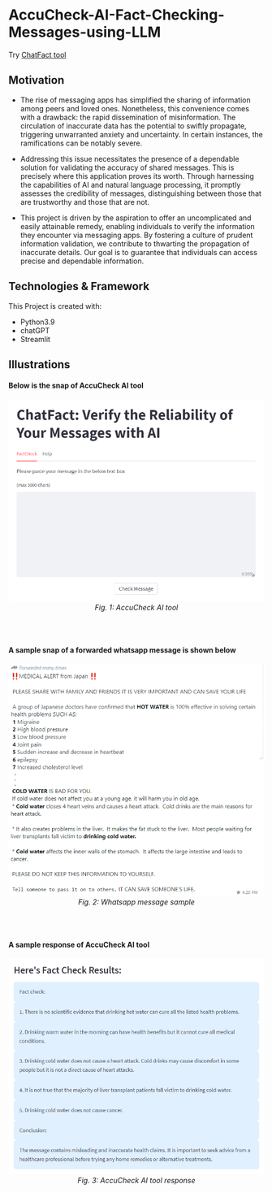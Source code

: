 # AccuCheck-AI-Fact-Checking-Messages-using-LLM

Try [ChatFact tool](https://accucheck-ai-fact-checking-messages-using-llm-eyba68lhvvvkjkcp.streamlit.app)

## Motivation 

* The rise of messaging apps has simplified the sharing of information among peers and loved ones. Nonetheless, this convenience comes with a drawback: the rapid dissemination of misinformation. The circulation of inaccurate data has the potential to swiftly propagate, triggering unwarranted anxiety and uncertainty. In certain instances, the ramifications can be notably severe.

* Addressing this issue necessitates the presence of a dependable solution for validating the accuracy of shared messages. This is precisely where this application proves its worth. Through harnessing the capabilities of AI and natural language processing, it promptly assesses the credibility of messages, distinguishing between those that are trustworthy and those that are not.

* This project is driven by the aspiration to offer an uncomplicated and easily attainable remedy, enabling individuals to verify the information they encounter via messaging apps. By fostering a culture of prudent information validation, we contribute to thwarting the propagation of inaccurate details. Our goal is to guarantee that individuals can access precise and dependable information.

## Technologies & Framework  
This Project is created with:
* Python3.9 
* chatGPT
* Streamlit

<a id="illustrations"></a>
## Illustrations  
#### Below is the snap of AccuCheck AI tool
<p align="center">
  <img src="https://github.com/amaan-ai/ChatFact-Verify-the-Reliability-of-Your-Messages-with-AI/blob/main/images/ChatFact_AI_tool.png" />
  <br>
  <em>Fig. 1: AccuCheck AI tool</em>
</p>

<br>
<br>

#### A sample snap of a forwarded whatsapp message is shown below

<p align="center">
  <img src="https://github.com/amaan-ai/ChatFact-Verify-the-Reliability-of-Your-Messages-with-AI/blob/main/images/forwarded_message.png" />
  <br>
  <em>Fig. 2: Whatsapp message sample</em>
</p>
<br>
<br>


#### A sample response of AccuCheck AI tool

<p align="center">
  <img src="https://github.com/amaan-ai/ChatFact-Verify-the-Reliability-of-Your-Messages-with-AI/blob/main/images/ChatFact_AI_response.png" alt="Whatsapp message sample"/>
  <br>
  <em>Fig. 3: AccuCheck AI tool response</em>
</p>
<br>
<br>
